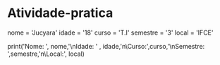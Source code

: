 # Atividade-pratica
nome = 'Jucyara'
idade = '18'
curso = 'T.I'
semestre = '3'
local = 'IFCE'

 print('Nome: ', nome,'\nIdade: ' , idade,'n\Curso:',curso,'\nSemestre: ',semestre,'n\Local:', local)
 
